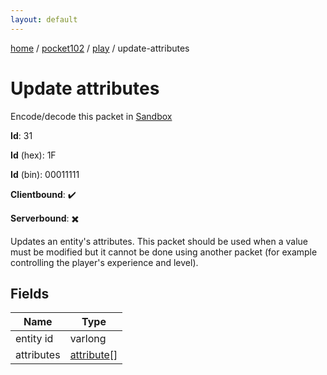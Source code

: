 ```yaml
---
layout: default
---
```


[home](/)  /  [pocket102](/protocol/pocket102)  /  [play](/protocol/pocket102/play)  /  update-attributes

# Update attributes

Encode/decode this packet in [Sandbox](../../../sandbox/pocket102#Play.UpdateAttributes)

**Id**: 31

**Id** (hex): 1F

**Id** (bin): 00011111

**Clientbound**: ✔️

**Serverbound**: ✖️

Updates an entity's attributes. This packet should be used when a value must be modified but it cannot be done using another packet (for example controlling the player's experience and level).

## Fields

Name | Type
---|---
entity id | varlong
attributes | [attribute](/protocol/pocket102/types/attribute)[]
